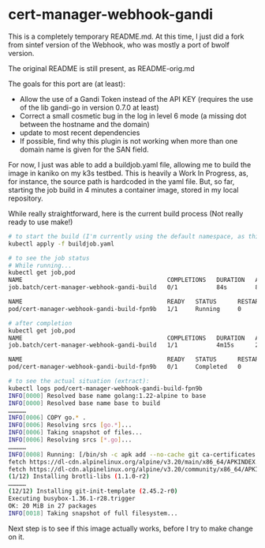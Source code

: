 # cert-manager-webhook-gandi

This is a completely temporary README.md. At this time, I just did a fork from sintef version of the Webhook, who was mostly a port of bwolf version.

The original README is still present, as README-orig.md

The goals for this port are (at least):

* Allow the use of a Gandi Token instead of the API KEY (requires the use of the lib gandi-go in version 0.7.0 at least)
* Correct a small cosmetic bug in the log in level 6 mode (a missing dot between the hostname and the domain)
* update to most recent dependencies
* If possible, find why this plugin is not working when more than one domain name is given for the SAN field.

For now, I just was able to add a buildjob.yaml file, allowing me to build the image in kaniko on my k3s testbed. This is heavily a Work In Progress, as, for instance, the source path is hardcoded in the yaml file. But, so far, starting the job build in 4 minutes a container image, stored in my local repository.

While really straightforward, here is the current build process (Not really ready to use make!)

~~~bash
# to start the build (I'm currently using the default namespace, as this is mostly a temporary job)
kubectl apply -f buildjob.yaml

# to see the job status
# While running...
kubectl get job,pod
NAME                                         COMPLETIONS   DURATION   AGE
job.batch/cert-manager-webhook-gandi-build   0/1           84s        84s

NAME                                         READY   STATUS      RESTARTS   AGE
pod/cert-manager-webhook-gandi-build-fpn9b   1/1     Running     0          84s

# after completion
kubectl get job,pod
NAME                                         COMPLETIONS   DURATION   AGE
job.batch/cert-manager-webhook-gandi-build   1/1           4m15s      22m

NAME                                         READY   STATUS      RESTARTS   AGE
pod/cert-manager-webhook-gandi-build-fpn9b   0/1     Completed   0          22m

# to see the actual situation (extract):
kubectl logs pod/cert-manager-webhook-gandi-build-fpn9b
INFO[0000] Resolved base name golang:1.22-alpine to base 
INFO[0000] Resolved base name base to build             
……………                
INFO[0006] COPY go.* .                                  
INFO[0006] Resolving srcs [go.*]...                     
INFO[0006] Taking snapshot of files...                  
INFO[0006] Resolving srcs [*.go]...                     
……………
INFO[0008] Running: [/bin/sh -c apk add --no-cache git ca-certificates &&     go mod download] 
fetch https://dl-cdn.alpinelinux.org/alpine/v3.20/main/x86_64/APKINDEX.tar.gz
fetch https://dl-cdn.alpinelinux.org/alpine/v3.20/community/x86_64/APKINDEX.tar.gz
(1/12) Installing brotli-libs (1.1.0-r2)
……………
(12/12) Installing git-init-template (2.45.2-r0)
Executing busybox-1.36.1-r28.trigger
OK: 20 MiB in 27 packages
INFO[0018] Taking snapshot of full filesystem...
~~~

Next step is to see if this image actually works, before I try to make change on it.
